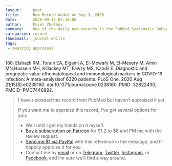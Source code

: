 ```yaml
---
layout:     post
title:      New Record Added on Sep 3, 2020
date:       2020-09-13 03:10:00
author:     Pavel Zhelnov
summary:    One of the daily new records in the PubMed Systematic Subset indexed by Sep 3, 2020.
categories: record
thumbnail:  journal-whills
tags:
 - awaiting appraisal
---
```


188: Elshazli RM, Toraih EA, Elgaml A, El-Mowafy M, El-Mesery M, Amin MN,Hussein MH, Killackey MT, Fawzy MS, Kandil E. Diagnostic and prognostic value ofhematological and immunological markers in COVID-19 infection: A meta-analysisof 6320 patients. PLoS One. 2020 Aug 21;15(8):e0238160. doi:10.1371/journal.pone.0238160. PMID: 32822430; PMCID: PMC7446892.


> I have uploaded this record from PubMed but haven’t appraised it yet.
>
> If you want me to appraise this record, I’ve got several options for you:
> * Wait until I get my hands on it myself.
> * [Buy a subscription on Patreon](https://patreon.com/zheln) for $1.2 to $6 and PM me with the review request.
> * [Send me $1 via PayPal](https://paypal.me/pjelnov) with this reference in the message, and I’ll happily appraise it for you.
> * Contact me by [email](mailto:pavel@zheln.com) or on [Telegram](https://t.me/drzhelnov), [Twitter](https://twitter.com/drzhelnov), [Instagram](https://instagram.com/igzheln), or [Facebook](https://facebook.com/drzhelnov), and I’m sure we’ll find a way around.
